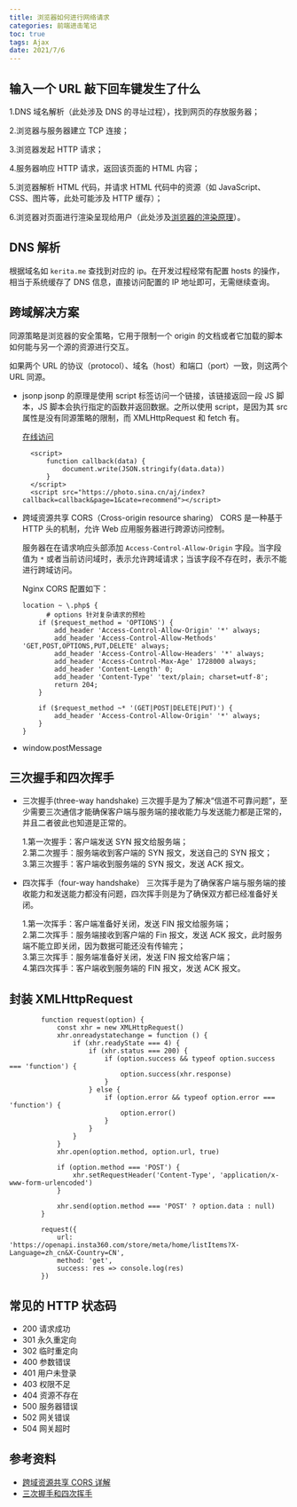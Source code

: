 ```yaml
---
title: 浏览器如何进行网络请求
categories: 前端进击笔记
toc: true
tags: Ajax
date: 2021/7/6
---
```


## 输入一个 URL 敲下回车键发生了什么

1.DNS 域名解析（此处涉及 DNS 的寻址过程），找到网页的存放服务器；

2.浏览器与服务器建立 TCP 连接；

3.浏览器发起 HTTP 请求；

4.服务器响应 HTTP 请求，返回该页面的 HTML 内容；

5.浏览器解析 HTML 代码，并请求 HTML 代码中的资源（如 JavaScript、CSS、图片等，此处可能涉及 HTTP 缓存）；

6.浏览器对页面进行渲染呈现给用户（此处涉及[浏览器的渲染原理](/07/13/fe-attack/8-render/)）。

<!-- more -->

## DNS 解析

根据域名如 `kerita.me` 查找到对应的 ip。在开发过程经常有配置 hosts 的操作，相当于系统缓存了 DNS 信息，直接访问配置的 IP 地址即可，无需继续查询。

## 跨域解决方案

同源策略是浏览器的安全策略，它用于限制一个 origin 的文档或者它加载的脚本如何能与另一个源的资源进行交互。

如果两个 URL 的协议（protocol）、域名（host）和端口（port）一致，则这两个 URL 同源。

- jsonp
  jsonp 的原理是使用 script 标签访问一个链接，该链接返回一段 JS 脚本，JS 脚本会执行指定的函数并返回数据。之所以使用 script，是因为其 src 属性是没有同源策略的限制，而 XMLHttpRequest 和 fetch 有。

  [在线访问](https://kerita.me/fe-attack-demo/6-request/jsonp.html)

  ```
  	<script>
  		function callback(data) {
  			document.write(JSON.stringify(data.data))
  		}
  	</script>
  	<script src="https://photo.sina.cn/aj/index?callback=callback&page=1&cate=recommend"></script>
  ```

- 跨域资源共享 CORS（Cross-origin resource sharing）
  CORS 是一种基于 HTTP 头的机制，允许 Web 应用服务器进行跨源访问控制。

  服务器在在请求响应头部添加 `Access-Control-Allow-Origin` 字段。当字段值为 `*` 或者当前访问域时，表示允许跨域请求；当该字段不存在时，表示不能进行跨域访问。

  Nginx CORS 配置如下：

  ```
  location ~ \.php$ {
  		# options 针对复杂请求的预检
      if ($request_method = 'OPTIONS') {
          add_header 'Access-Control-Allow-Origin' '*' always;
          add_header 'Access-Control-Allow-Methods' 'GET,POST,OPTIONS,PUT,DELETE' always;
          add_header 'Access-Control-Allow-Headers' '*' always;
          add_header 'Access-Control-Max-Age' 1728000 always;
          add_header 'Content-Length' 0;
          add_header 'Content-Type' 'text/plain; charset=utf-8';
          return 204;
      }

      if ($request_method ~* '(GET|POST|DELETE|PUT)') {
          add_header 'Access-Control-Allow-Origin' '*' always;
      }
  }
  ```

- window.postMessage

## 三次握手和四次挥手

- 三次握手(three-way handshake)
  三次握手是为了解决“信道不可靠问题”，至少需要三次通信才能确保客户端与服务端的接收能力与发送能力都是正常的，并且二者彼此也知道是正常的。

  1.第一次握手：客户端发送 SYN 报文给服务端；  
  2.第二次握手：服务端收到客户端的 SYN 报文，发送自己的 SYN 报文；  
  3.第三次握手：客户端收到服务端的 SYN 报文，发送 ACK 报文。

- 四次挥手（four-way handshake）
  三次挥手是为了确保客户端与服务端的接收能力和发送能力都没有问题，四次挥手则是为了确保双方都已经准备好关闭。

  1.第一次挥手：客户端准备好关闭，发送 FIN 报文给服务端；  
  2.第二次挥手：服务端接收到客户端的 Fin 报文，发送 ACK 报文，此时服务端不能立即关闭，因为数据可能还没有传输完；  
  3.第三次挥手：服务端准备好关闭，发送 FIN 报文给客户端；  
  4.第四次挥手：客户端收到服务端的 FIN 报文，发送 ACK 报文。

## 封装 XMLHttpRequest

```
		function request(option) {
			const xhr = new XMLHttpRequest()
			xhr.onreadystatechange = function () {
				if (xhr.readyState === 4) {
					if (xhr.status === 200) {
						if (option.success && typeof option.success === 'function') {
							option.success(xhr.response)
						}
					} else {
						if (option.error && typeof option.error === 'function') {
							option.error()
						}
					}
				}
			}
			xhr.open(option.method, option.url, true)

			if (option.method === 'POST') {
				xhr.setRequestHeader('Content-Type', 'application/x-www-form-urlencoded')
			}

			xhr.send(option.method === 'POST' ? option.data : null)
		}

		request({
			url: 'https://openapi.insta360.com/store/meta/home/listItems?X-Language=zh_cn&X-Country=CN',
			method: 'get',
			success: res => console.log(res)
		})
```

## 常见的 HTTP 状态码

- 200 请求成功
- 301 永久重定向
- 302 临时重定向
- 400 参数错误
- 401 用户未登录
- 403 权限不足
- 404 资源不存在
- 500 服务器错误
- 502 网关错误
- 504 网关超时

## 参考资料

- [跨域资源共享 CORS 详解](http://www.ruanyifeng.com/blog/2016/04/cors.html)
- [三次握手和四次挥手](https://zhuanlan.zhihu.com/p/86426969)
